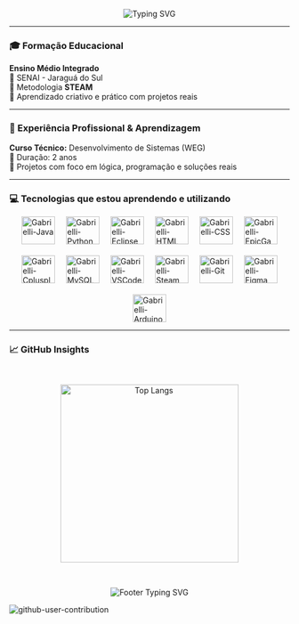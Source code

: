 <p align="center"> 
  <img src="https://readme-typing-svg.herokuapp.com/?font=Fira+Code&size=22&pause=1000&color=22C55E&center=true&vCenter=true&width=700&lines=Oi%2C+eu+sou+a+Gabrielli!+🦈" alt="Typing SVG" /> 
</p>

---

### 🎓 Formação Educacional

**Ensino Médio Integrado**  
🏫 SENAI - Jaraguá do Sul  
🧠 Metodologia **STEAM**   
🌟 Aprendizado criativo e prático com projetos reais

---

### 💼 Experiência Profissional & Aprendizagem

**Curso Técnico:** Desenvolvimento de Sistemas (WEG)  
📅 Duração: 2 anos  
🚀 Projetos com foco em lógica, programação e soluções reais

---

### 💻 Tecnologias que estou aprendendo e utilizando

<div style="display: flex; justify-content: center; gap: 20px; flex-wrap: wrap;">
  <img alt="Gabrielli-Java" height="50" width="60" src="https://cdn.jsdelivr.net/gh/devicons/devicon@latest/icons/java/java-original.svg" />
  <img alt="Gabrielli-Python" height="50" width="60" src="https://cdn.jsdelivr.net/gh/devicons/devicon@latest/icons/python/python-original.svg" />
  <img alt="Gabrielli-Eclipse" height="50" width="60" src="https://cdn.jsdelivr.net/gh/devicons/devicon@latest/icons/eclipse/eclipse-original.svg" />
  <img alt="Gabrielli-HTML" height="50" width="60" src="https://cdn.jsdelivr.net/gh/devicons/devicon@latest/icons/html5/html5-original.svg" />
  <img alt="Gabrielli-CSS" height="50" width="60" src="https://cdn.jsdelivr.net/gh/devicons/devicon@latest/icons/css3/css3-original.svg" />
    <img alt="Gabrielli-EpicGames" height="50" width="60" src="https://upload.wikimedia.org/wikipedia/commons/3/31/Epic_Games_logo.svg" />
  <img alt="Gabrielli-Cplusplus" height="50" width="60" src="https://cdn.jsdelivr.net/gh/devicons/devicon@latest/icons/cplusplus/cplusplus-original.svg" />
  <img alt="Gabrielli-MySQL" height="50" width="60" src="https://cdn.jsdelivr.net/gh/devicons/devicon@latest/icons/mysql/mysql-original-wordmark.svg" />
  <img alt="Gabrielli-VSCode" height="50" width="60" src="https://cdn.jsdelivr.net/gh/devicons/devicon@latest/icons/vscode/vscode-original.svg" />
  <img alt="Gabrielli-Steam" height="50" width="60" src="https://upload.wikimedia.org/wikipedia/commons/8/83/Steam_icon_logo.svg" />
  <img alt="Gabrielli-Git" height="50" width="60" src="https://cdn.jsdelivr.net/gh/devicons/devicon@latest/icons/git/git-original.svg" />
  <img alt="Gabrielli-Figma" height="50" width="60" src="https://cdn.jsdelivr.net/gh/devicons/devicon@latest/icons/figma/figma-original.svg" />
  <img alt="Gabrielli-Arduino" height="50" width="60" src="https://cdn.jsdelivr.net/gh/devicons/devicon@latest/icons/arduino/arduino-original.svg" />
</div>

---

### 📈 GitHub Insights

<br>

<p align="center">
  <img src="https://github-readme-stats.vercel.app/api/top-langs/?username=Viihh-77&theme=tokyonight&hide_border=false&layout=compact" alt="Top Langs" style="width: 320px;" />
</p>

<br>

<p align="center">
  <img src="https://readme-typing-svg.herokuapp.com/?font=Fira+Code&size=20&pause=1000&color=22C55E&center=true&vCenter=true&width=600&lines=🌈+Obrigada+pela+visita!+Até+mais!+🐱" alt="Footer Typing SVG" />
</p>

![github-user-contribution](https://raw.githubusercontent.com/Viihh-77/snk/refs/heads/manual-run-output/only-svg/github-contribution-grid-snake.svg)

<br>
